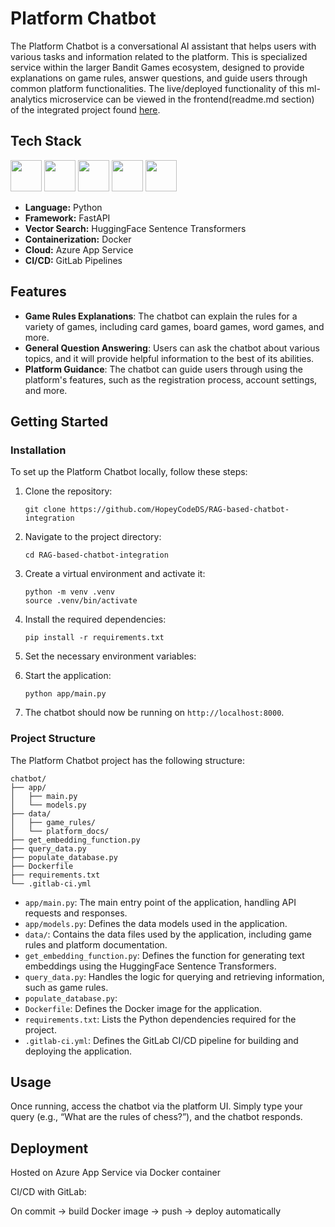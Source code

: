 # Platform Chatbot

The Platform Chatbot is a conversational AI assistant that helps users with various tasks and information related to the platform. This is specialized service within the larger Bandit Games ecosystem, designed to provide explanations on game rules, answer questions, and guide users through common platform functionalities. The live/deployed functionality of this ml-analytics microservice can be viewed in the frontend(readme.md section) of the integrated project found [here](https://github.com/HopeyCodeDS/bandit-games-platform-frontend).

## Tech Stack  

<p align="left">
  <img src="https://cdn.jsdelivr.net/gh/devicons/devicon/icons/python/python-original.svg" width="50" height="50"/>
  <img src="https://cdn.jsdelivr.net/gh/devicons/devicon/icons/fastapi/fastapi-original.svg" width="50" height="50"/>
  <img src="https://cdn.jsdelivr.net/gh/devicons/devicon/icons/docker/docker-original.svg" width="50" height="50"/>
  <img src="https://cdn.jsdelivr.net/gh/devicons/devicon/icons/azure/azure-original.svg" width="50" height="50"/>
  <img src="https://cdn.jsdelivr.net/gh/devicons/devicon/icons/gitlab/gitlab-original.svg" width="50" height="50"/>
</p> 

- **Language:** Python  
- **Framework:** FastAPI
- **Vector Search:** HuggingFace Sentence Transformers  
- **Containerization:** Docker  
- **Cloud:** Azure App Service  
- **CI/CD:** GitLab Pipelines 

## Features

- **Game Rules Explanations**: The chatbot can explain the rules for a variety of games, including card games, board games, word games, and more.
- **General Question Answering**: Users can ask the chatbot about various topics, and it will provide helpful information to the best of its abilities.
- **Platform Guidance**: The chatbot can guide users through using the platform's features, such as the registration process, account settings, and more.

## Getting Started

### Installation

To set up the Platform Chatbot locally, follow these steps:

1. Clone the repository:
   ```
   git clone https://github.com/HopeyCodeDS/RAG-based-chatbot-integration
   ```
2. Navigate to the project directory:
   ```
   cd RAG-based-chatbot-integration
   ```
3. Create a virtual environment and activate it:
   ```
   python -m venv .venv
   source .venv/bin/activate
   ```
4. Install the required dependencies:
   ```
   pip install -r requirements.txt
   ```
5. Set the necessary environment variables:

6. Start the application:
   ```
   python app/main.py
   ```
7. The chatbot should now be running on `http://localhost:8000`.

### Project Structure

The Platform Chatbot project has the following structure:

```
chatbot/
├── app/
│   ├── main.py
│   └── models.py
├── data/
│   ├── game_rules/
│   └── platform_docs/
├── get_embedding_function.py
├── query_data.py
├── populate_database.py
├── Dockerfile
├── requirements.txt
└── .gitlab-ci.yml
```

- `app/main.py`: The main entry point of the application, handling API requests and responses.
- `app/models.py`: Defines the data models used in the application.
- `data/`: Contains the data files used by the application, including game rules and platform documentation.
- `get_embedding_function.py`: Defines the function for generating text embeddings using the HuggingFace Sentence Transformers.
- `query_data.py`: Handles the logic for querying and retrieving information, such as game rules.
- `populate_database.py`: 
- `Dockerfile`: Defines the Docker image for the application.
- `requirements.txt`: Lists the Python dependencies required for the project.
- `.gitlab-ci.yml`: Defines the GitLab CI/CD pipeline for building and deploying the application.

## Usage

Once running, access the chatbot via the platform UI.
Simply type your query (e.g., “What are the rules of chess?”), and the chatbot responds.

## Deployment

Hosted on Azure App Service via Docker container

CI/CD with GitLab:

On commit → build Docker image → push → deploy automatically
